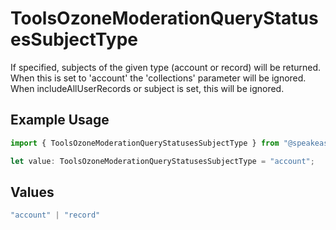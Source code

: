 # ToolsOzoneModerationQueryStatusesSubjectType

If specified, subjects of the given type (account or record) will be returned. When this is set to 'account' the 'collections' parameter will be ignored. When includeAllUserRecords or subject is set, this will be ignored.

## Example Usage

```typescript
import { ToolsOzoneModerationQueryStatusesSubjectType } from "@speakeasy-sdks/bluesky/models/operations";

let value: ToolsOzoneModerationQueryStatusesSubjectType = "account";
```

## Values

```typescript
"account" | "record"
```